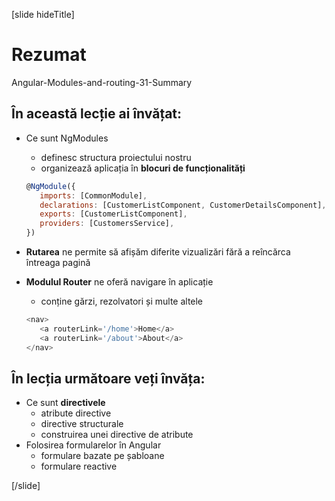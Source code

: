 [slide hideTitle]

# Rezumat

Angular-Modules-and-routing-31-Summary

## În această lecție ai învățat:

- Ce sunt NgModules
   * definesc structura proiectului nostru
   * organizează aplicația în **blocuri de funcționalități**

   ```js
   @NgModule({
      imports: [CommonModule],
      declarations: [CustomerListComponent, CustomerDetailsComponent],
      exports: [CustomerListComponent],
      providers: [CustomersService],
   })
   ```

-  **Rutarea** ne permite să afișăm diferite vizualizări fără a reîncărca întreaga pagină

- **Modulul Router** ne oferă navigare în aplicație
   * conține gărzi, rezolvatori și multe altele

   ```js
   <nav>
      <a routerLink='/home'>Home</a>
      <a routerLink='/about'>About</a>
   </nav>
   ```

## În lecția următoare veți învăța:

- Ce sunt **directivele**
   * atribute directive
   * directive structurale
   * construirea unei directive de atribute
- Folosirea formularelor în Angular
   * formulare bazate pe șabloane
   * formulare reactive

[/slide]
